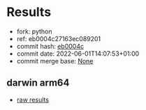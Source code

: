 # Results

- fork: python
- ref: eb0004c27163ec089201
- commit hash: [eb0004c](https://github.com/python/cpython/commit/eb0004c)
- commit date: 2022-06-01T14:07:53+01:00
- commit merge base: [None](https://github.com/python/cpython/commit/None)

## darwin arm64

- [raw results](bm-20220601-darwin-arm64-python-eb0004c27163ec089201-3.11.0b3-eb0004c.json)

